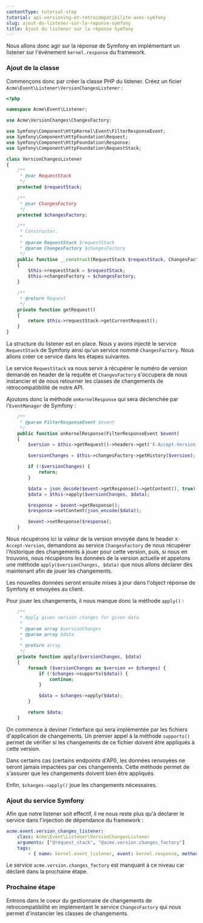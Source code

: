 ```yaml
---
contentType: tutorial-step
tutorial: api-versioning-et-retrocompatibilite-avec-symfony
slug: ajout-du-listener-sur-la-reponse-symfony
title: Ajout du listener sur la réponse Symfony
---
```


Nous allons donc agir sur la réponse de Symfony en implémentant un listener sur l'événement `kernel.response` du framework.

### Ajout de la classe

Commençons donc par créer la classe PHP du listener. Créez un ficier `Acme\Event\Listener\VersionChangesListener` :

```php
<?php

namespace Acme\Event\Listener;

use Acme\VersionChanges\ChangesFactory;

use Symfony\Component\HttpKernel\Event\FilterResponseEvent;
use Symfony\Component\HttpFoundation\Request;
use Symfony\Component\HttpFoundation\Response;
use Symfony\Component\HttpFoundation\RequestStack;

class VersionChangesListener
{
    /**
     * @var RequestStack
     */
    protected $requestStack;

    /**
     * @var ChangesFactory
     */
    protected $changesFactory;

    /**
     * Constructor.
     *
     * @param RequestStack $requestStack
     * @param ChangesFactory $changesFactory
     */
    public function __construct(RequestStack $requestStack, ChangesFactory $changesFactory)
    {
        $this->requestStack = $requestStack;
        $this->changesFactory = $changesFactory;
    }

    /**
     * @return Request
     */
    private function getRequest()
    {
        return $this->requestStack->getCurrentRequest();
    }
}
```

La structure du listener est en place. Nous y avons injecté le service `RequestStack` de Symfony ainsi qu'un service nommé `ChangesFactory`. Nous allons créer ce service dans les étapes suivantes.

Le service `RequestStack` va nous servir à récupérer le numéro de version demandé en header de la requête et `ChangesFactory` s'occupera de nous instancier et de nous retourner les classes de changements de rétrocompatibilité de notre API.

Ajoutons donc la méthode `onKernelResponse` qui sera déclenchée par l'`EventManager` de Symfony :

```php
    /**
     * @param FilterResponseEvent $event
     */
    public function onKernelResponse(FilterResponseEvent $event)
    {
        $version = $this->getRequest()->headers->get('X-Accept-Version');

        $versionChanges = $this->changesFactory->getHistory($version);

        if (!$versionChanges) {
            return;
        }

        $data = json_decode($event->getResponse()->getContent(), true);
        $data = $this->apply($versionChanges, $data);

        $response = $event->getResponse();
        $response->setContent(json_encode($data));

        $event->setResponse($response);
    }
```

Nous récupérons ici la valeur de la version envoyée dans le header `X-Accept-Version`, demandons au service `ChangesFactory` de nous récupérer l'historique des changements à jouer pour cette version, puis, si nous en trouvons, nous récupérons les données de la version actuelle et appelons une méthode `apply($versionChanges, $data)` que nous allons déclarer dès maintenant afin de jouer les changements.

Les nouvelles données seront ensuite mises à jour dans l'object réponse de Symfony et envoyées au client.

Pour jouer les changements, il nous manque donc la méthode `apply()` :

```php
    /**
     * Apply given version changes for given data.
     *
     * @param array $versionChanges
     * @param array $data
     *
     * @return array
     */
    private function apply($versionChanges, $data)
    {
        foreach ($versionChanges as $version => $changes) {
            if (!$changes->supports($data)) {
                continue;
            }

            $data = $changes->apply($data);
        }

        return $data;
    }
```

On commence à deviner l'interface qui sera implémentée par les fichiers d'application de changements. Un premier appel à la méthode `supports()` permet de vérifier si les changements de ce fichier doivent être appliqués à cette version.

Dans certains cas (certains endpoints d'API), les données renvoyées ne seront jamais impactées par ces changements. Cette méthode permet de s'assurer que les changements doivent bien être appliqués.

Enfin, `$changes->apply()` joue les changements nécessaires.

### Ajout du service Symfony

Afin que notre listener soit effectif, il ne nous reste plus qu'à déclarer le service dans l'injection de dépendance du framework :

```yaml
acme.event.version_changes_listener:
    class: Acme\Event\Listener\VersionChangesListener
    arguments: ["@request_stack", "@acme.version.changes_factory"]
    tags:
        - { name: kernel.event_listener, event: kernel.response, method: onKernelResponse }
```

Le service `acme.version.changes_factory` est manquant à ce niveau car déclaré dans la prochaine étape.

### Prochaine étape

Entrons dans le coeur du gestionnaire de changements de retrocompatibilité en implémentant le service `ChangesFactory` qui nous permet d'instancier les classes de changements.
